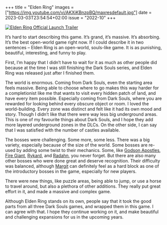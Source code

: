 +++
title       = "Elden Ring"
images      = ["https://img.youtube.com/vi/AKXiKBnzpBQ/maxresdefault.jpg"]
date        = 2023-03-03T23:54:54+02:00
issue       = "2022-10"
+++

[![Elden Ring Official Launch Trailer](https://img.youtube.com/vi/AKXiKBnzpBQ/maxresdefault.jpg)](https://youtu.be/AKXiKBnzpBQ)

It’s hard to start describing this game. It’s grand, it’s massive. It’s absorbing. It’s the best open-world game right now. If I could describe it in two sentences – Elden Ring is an open-world, souls-like game. It is as punishing, beautiful, interesting, and funny to play.

First, I’m happy that I didn’t have to wait for it as much as other people did because at the time I was still finishing the Dark Souls series, and Elden Ring was released just after I finished them.

The world is enormous. Coming from Dark Souls, even the starting area feels massive. Being able to choose where to go makes this way harder for a completionist like me that wants to visit every hidden patch of land, and have every item possible. Especially coming from Dark Souls, where you are rewarded for looking behind every obscure object or room. I loved the world-building. Every zone was distinct and felt like it had its own mood and story. Though I didn’t like that there were way less big underground areas. This is one of my favourite things about Dark Souls, and I hope they add more layered underground zones in the DLCs. On the other side, I can say that I was satisfied with the number of castles available.

The bosses were challenging. Some more, some less. There was a big variety, especially because of the size of the world. Some bosses are re-used by adding some twist to their mechanics. Some, like [Godson Apostles](https://youtu.be/yjtJ81Yaoos), [Fire Giant](https://youtu.be/SUiP6yXW_x8), [Rykard](https://youtu.be/NS6BWRTrrZU), and [Radahn](https://youtu.be/bxlmP2biXqk), you never forget. But there are also many other bosses who were done great and deserve recognition. Their difficulty was balanced, although [Margit](https://youtu.be/jQhfP79H09g) can definitely feel as a hard block as one of the introductory bosses in the game, especially for new players.

There were new things, like puzzle areas, being able to jump, or use a horse to travel around, but also a plethora of other additions. They really put great effort in it, and made a massive and complex game.

Although Elden Ring stands on its own, people say that it took the good parts from all three Dark Souls games, and wrapped them in this game. I can agree with that. I hope they continue working on it, and make beautiful and challenging expansions for us in the upcoming years.
